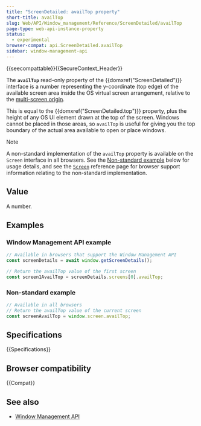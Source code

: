 ```yaml
---
title: "ScreenDetailed: availTop property"
short-title: availTop
slug: Web/API/Window_management/Reference/ScreenDetailed/availTop
page-type: web-api-instance-property
status:
  - experimental
browser-compat: api.ScreenDetailed.availTop
sidebar: window-management-api
---
```


{{seecompattable}}{{SecureContext_Header}}

The **`availTop`** read-only property of the
{{domxref("ScreenDetailed")}} interface is a number representing the y-coordinate (top edge) of the available screen area inside the OS virtual screen arrangement, relative to the [multi-screen origin](/en-US/docs/Web/API/Window_management/Guides/Multi-screen_origin).

This is equal to the {{domxref("ScreenDetailed.top")}} property, plus the height of any OS UI element drawn at the top of the screen. Windows cannot be placed in those areas, so `availTop` is useful for giving you the top boundary of the actual area available to open or place windows.

> [!NOTE]
> A non-standard implementation of the `availTop` property is available on the `Screen` interface in all browsers. See the [Non-standard example](#non-standard_example) below for usage details, and see the [`Screen`](/en-US/docs/Web/API/Screen#browser_compatibility) reference page for browser support information relating to the non-standard implementation.

## Value

A number.

## Examples

### Window Management API example

```js
// Available in browsers that support the Window Management API
const screenDetails = await window.getScreenDetails();

// Return the availTop value of the first screen
const screen1AvailTop = screenDetails.screens[0].availTop;
```

### Non-standard example

```js
// Available in all browsers
// Return the availTop value of the current screen
const screenAvailTop = window.screen.availTop;
```

## Specifications

{{Specifications}}

## Browser compatibility

{{Compat}}

## See also

- [Window Management API](/en-US/docs/Web/API/Window_management)
